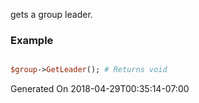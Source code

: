 gets a group leader.
### Example

```perl

$group->GetLeader(); # Returns void
```


Generated On 2018-04-29T00:35:14-07:00